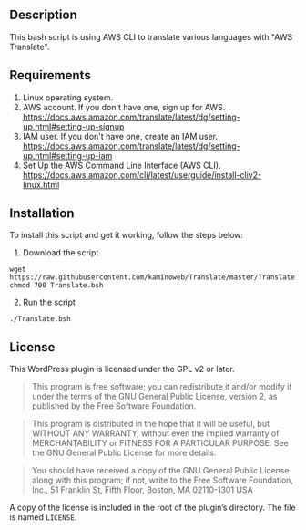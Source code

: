 ## Description

This bash script is using AWS CLI to translate various languages with "AWS Translate".

## Requirements

1. Linux operating system.
2. AWS account. If you don't have one, sign up for AWS. 
<https://docs.aws.amazon.com/translate/latest/dg/setting-up.html#setting-up-signup>
3. IAM user. If you don't have one, create an IAM user. 
<https://docs.aws.amazon.com/translate/latest/dg/setting-up.html#setting-up-iam>
4. Set Up the AWS Command Line Interface (AWS CLI). 
<https://docs.aws.amazon.com/cli/latest/userguide/install-cliv2-linux.html>

## Installation

To install this script and get it working, follow the steps below:

1. Download the script 
```
wget https://raw.githubusercontent.com/kaminoweb/Translate/master/Translate.bsh
chmod 700 Translate.bsh
```
2. Run the script
```
./Translate.bsh
```

## License

This WordPress plugin is licensed under the GPL v2 or later.

> This program is free software; you can redistribute it and/or modify it under the terms of the GNU General Public License, version 2, as published by the Free Software Foundation.

> This program is distributed in the hope that it will be useful, but WITHOUT ANY WARRANTY; without even the implied warranty of MERCHANTABILITY or FITNESS FOR A PARTICULAR PURPOSE. See the GNU General Public License for more details.

> You should have received a copy of the GNU General Public License along with this program; if not, write to the Free Software Foundation, Inc., 51 Franklin St, Fifth Floor, Boston, MA 02110-1301 USA

A copy of the license is included in the root of the plugin’s directory. The file is named `LICENSE`.


